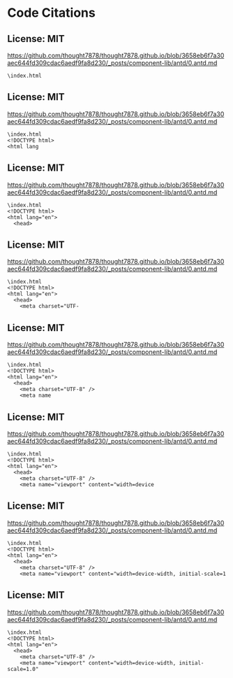 # Code Citations

## License: MIT
https://github.com/thought7878/thought7878.github.io/blob/3658eb6f7a30aec644fd309cdac6aedf9fa8d230/_posts/component-lib/antd/0.antd.md

```
\index.html
```


## License: MIT
https://github.com/thought7878/thought7878.github.io/blob/3658eb6f7a30aec644fd309cdac6aedf9fa8d230/_posts/component-lib/antd/0.antd.md

```
\index.html
<!DOCTYPE html>
<html lang
```


## License: MIT
https://github.com/thought7878/thought7878.github.io/blob/3658eb6f7a30aec644fd309cdac6aedf9fa8d230/_posts/component-lib/antd/0.antd.md

```
\index.html
<!DOCTYPE html>
<html lang="en">
  <head>
```


## License: MIT
https://github.com/thought7878/thought7878.github.io/blob/3658eb6f7a30aec644fd309cdac6aedf9fa8d230/_posts/component-lib/antd/0.antd.md

```
\index.html
<!DOCTYPE html>
<html lang="en">
  <head>
    <meta charset="UTF-
```


## License: MIT
https://github.com/thought7878/thought7878.github.io/blob/3658eb6f7a30aec644fd309cdac6aedf9fa8d230/_posts/component-lib/antd/0.antd.md

```
\index.html
<!DOCTYPE html>
<html lang="en">
  <head>
    <meta charset="UTF-8" />
    <meta name
```


## License: MIT
https://github.com/thought7878/thought7878.github.io/blob/3658eb6f7a30aec644fd309cdac6aedf9fa8d230/_posts/component-lib/antd/0.antd.md

```
\index.html
<!DOCTYPE html>
<html lang="en">
  <head>
    <meta charset="UTF-8" />
    <meta name="viewport" content="width=device
```


## License: MIT
https://github.com/thought7878/thought7878.github.io/blob/3658eb6f7a30aec644fd309cdac6aedf9fa8d230/_posts/component-lib/antd/0.antd.md

```
\index.html
<!DOCTYPE html>
<html lang="en">
  <head>
    <meta charset="UTF-8" />
    <meta name="viewport" content="width=device-width, initial-scale=1
```


## License: MIT
https://github.com/thought7878/thought7878.github.io/blob/3658eb6f7a30aec644fd309cdac6aedf9fa8d230/_posts/component-lib/antd/0.antd.md

```
\index.html
<!DOCTYPE html>
<html lang="en">
  <head>
    <meta charset="UTF-8" />
    <meta name="viewport" content="width=device-width, initial-scale=1.0"
```

